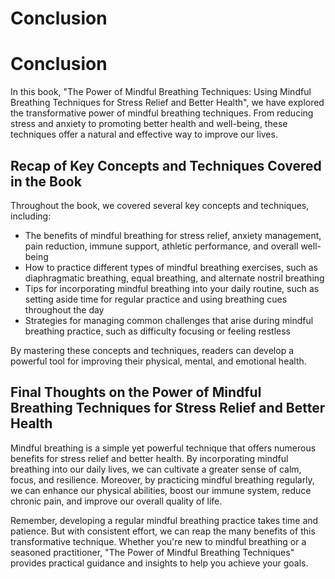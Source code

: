 # Conclusion

Conclusion
==========

In this book, "The Power of Mindful Breathing Techniques: Using Mindful Breathing Techniques for Stress Relief and Better Health", we have explored the transformative power of mindful breathing techniques. From reducing stress and anxiety to promoting better health and well-being, these techniques offer a natural and effective way to improve our lives.

Recap of Key Concepts and Techniques Covered in the Book
--------------------------------------------------------

Throughout the book, we covered several key concepts and techniques, including:

* The benefits of mindful breathing for stress relief, anxiety management, pain reduction, immune support, athletic performance, and overall well-being
* How to practice different types of mindful breathing exercises, such as diaphragmatic breathing, equal breathing, and alternate nostril breathing
* Tips for incorporating mindful breathing into your daily routine, such as setting aside time for regular practice and using breathing cues throughout the day
* Strategies for managing common challenges that arise during mindful breathing practice, such as difficulty focusing or feeling restless

By mastering these concepts and techniques, readers can develop a powerful tool for improving their physical, mental, and emotional health.

Final Thoughts on the Power of Mindful Breathing Techniques for Stress Relief and Better Health
-----------------------------------------------------------------------------------------------

Mindful breathing is a simple yet powerful technique that offers numerous benefits for stress relief and better health. By incorporating mindful breathing into our daily lives, we can cultivate a greater sense of calm, focus, and resilience. Moreover, by practicing mindful breathing regularly, we can enhance our physical abilities, boost our immune system, reduce chronic pain, and improve our overall quality of life.

Remember, developing a regular mindful breathing practice takes time and patience. But with consistent effort, we can reap the many benefits of this transformative technique. Whether you're new to mindful breathing or a seasoned practitioner, "The Power of Mindful Breathing Techniques" provides practical guidance and insights to help you achieve your goals.